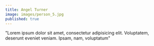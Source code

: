 ```yaml
---
title: Angel Turner
image: images/person_5.jpg
published: true
---
```

"Lorem ipsum dolor sit amet, consectetur adipisicing elit. Voluptatem, deserunt eveniet veniam. Ipsam, nam, voluptatum"